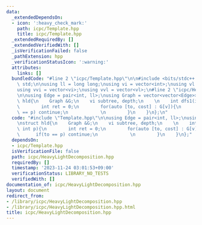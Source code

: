 ```yaml
---
data:
  _extendedDependsOn:
  - icon: ':heavy_check_mark:'
    path: icpc/Template.hpp
    title: icpc/Template.hpp
  _extendedRequiredBy: []
  _extendedVerifiedWith: []
  _isVerificationFailed: false
  _pathExtension: hpp
  _verificationStatusIcon: ':warning:'
  attributes:
    links: []
  bundledCode: "#line 2 \"icpc/Template.hpp\"\n\n#include <bits/stdc++.h>\nusing namespace\
    \ std;\n\nusing ll = long long;\nusing vi = vector<int>;\nusing vl = vector<ll>;\n\
    using vvi = vector<vi>;\nusing vvl = vector<vl>;\n#line 2 \"icpc/HeavyLightDecomposition.hpp\"\
    \n\nusing Edge = pair<int, ll>;\nusing Graph = vector<vector<Edge>>;\n\nstruct\
    \ hld{\n    Graph &G;\n    vi subtree, depth;\n    \n    int dfs1(int v, int p){\n\
    \        int ret = 0;\n        for(auto [to, cost] : G[v]){\n            if(to\
    \ == p) continue;\n            \n        }\n    }\n};\n"
  code: "#include \"Template.hpp\"\n\nusing Edge = pair<int, ll>;\nusing Graph = vector<vector<Edge>>;\n\
    \nstruct hld{\n    Graph &G;\n    vi subtree, depth;\n    \n    int dfs1(int v,\
    \ int p){\n        int ret = 0;\n        for(auto [to, cost] : G[v]){\n      \
    \      if(to == p) continue;\n            \n        }\n    }\n};"
  dependsOn:
  - icpc/Template.hpp
  isVerificationFile: false
  path: icpc/HeavyLightDecomposition.hpp
  requiredBy: []
  timestamp: '2023-11-24 03:01:53+09:00'
  verificationStatus: LIBRARY_NO_TESTS
  verifiedWith: []
documentation_of: icpc/HeavyLightDecomposition.hpp
layout: document
redirect_from:
- /library/icpc/HeavyLightDecomposition.hpp
- /library/icpc/HeavyLightDecomposition.hpp.html
title: icpc/HeavyLightDecomposition.hpp
---
```

